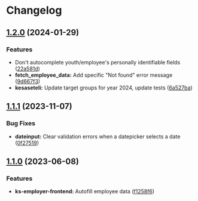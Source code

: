 # Changelog

## [1.2.0](https://github.com/City-of-Helsinki/yjdh/compare/kesaseteli-employer-v1.1.1...kesaseteli-employer-v1.2.0) (2024-01-29)


### Features

* Don't autocomplete youth/employee's personally identifiable fields ([22a581d](https://github.com/City-of-Helsinki/yjdh/commit/22a581de28358bbfd4d42fb5f2b2a70e86bc9d5a))
* **fetch_employee_data:** Add specific "Not found" error message ([9d667f3](https://github.com/City-of-Helsinki/yjdh/commit/9d667f3257d75a21acb0ff5fb2f98bf941812c39))
* **kesaseteli:** Update target groups for year 2024, update tests ([6a527ba](https://github.com/City-of-Helsinki/yjdh/commit/6a527badb87ee83302541cdd82a2391fac149821))

## [1.1.1](https://github.com/City-of-Helsinki/yjdh/compare/kesaseteli-employer-v1.1.0...kesaseteli-employer-v1.1.1) (2023-11-07)


### Bug Fixes

* **dateinput:** Clear validation errors when a datepicker selects a date ([0f27519](https://github.com/City-of-Helsinki/yjdh/commit/0f27519cda36372c3d6b049c648afa1c3bc34009))

## [1.1.0](https://github.com/City-of-Helsinki/yjdh/compare/kesaseteli-employer-v1.0.0...kesaseteli-employer-v1.1.0) (2023-06-08)


### Features

* **ks-employer-frontend:** Autofill employee data ([f1258f6](https://github.com/City-of-Helsinki/yjdh/commit/f1258f6889ac6dd97fe5e3c621795dbfa2b3a0d8))

